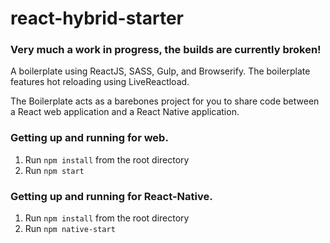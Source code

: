 # react-hybrid-starter
### Very much a work in progress, the builds are currently broken!

A boilerplate using ReactJS, SASS, Gulp, and Browserify.
The boilerplate features hot reloading using LiveReactload.

The Boilerplate acts as a barebones project for you to share code between a React web application and a React Native application.


### Getting up and running for web.

1. Run `npm install` from the root directory
2. Run `npm start`

### Getting up and running for React-Native.

1. Run `npm install` from the root directory
2. Run `npm native-start`

